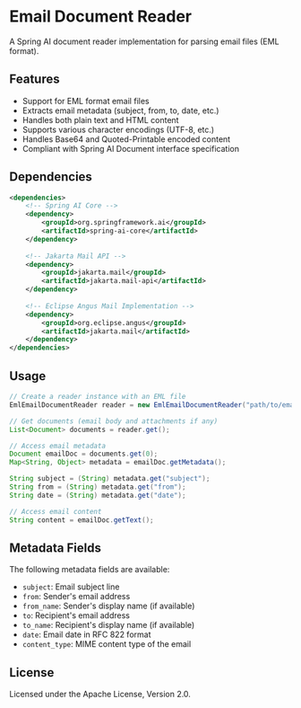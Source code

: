 # Email Document Reader

A Spring AI document reader implementation for parsing email files (EML format).

## Features

- Support for EML format email files
- Extracts email metadata (subject, from, to, date, etc.)
- Handles both plain text and HTML content
- Supports various character encodings (UTF-8, etc.)
- Handles Base64 and Quoted-Printable encoded content
- Compliant with Spring AI Document interface specification

## Dependencies

```xml
<dependencies>
    <!-- Spring AI Core -->
    <dependency>
        <groupId>org.springframework.ai</groupId>
        <artifactId>spring-ai-core</artifactId>
    </dependency>
    
    <!-- Jakarta Mail API -->
    <dependency>
        <groupId>jakarta.mail</groupId>
        <artifactId>jakarta.mail-api</artifactId>
    </dependency>
    
    <!-- Eclipse Angus Mail Implementation -->
    <dependency>
        <groupId>org.eclipse.angus</groupId>
        <artifactId>jakarta.mail</artifactId>
    </dependency>
</dependencies>
```

## Usage

```java
// Create a reader instance with an EML file
EmlEmailDocumentReader reader = new EmlEmailDocumentReader("path/to/email.eml");

// Get documents (email body and attachments if any)
List<Document> documents = reader.get();

// Access email metadata
Document emailDoc = documents.get(0);
Map<String, Object> metadata = emailDoc.getMetadata();

String subject = (String) metadata.get("subject");
String from = (String) metadata.get("from");
String date = (String) metadata.get("date");

// Access email content
String content = emailDoc.getText();
```

## Metadata Fields

The following metadata fields are available:

- `subject`: Email subject line
- `from`: Sender's email address
- `from_name`: Sender's display name (if available)
- `to`: Recipient's email address
- `to_name`: Recipient's display name (if available)
- `date`: Email date in RFC 822 format
- `content_type`: MIME content type of the email

## License

Licensed under the Apache License, Version 2.0. 